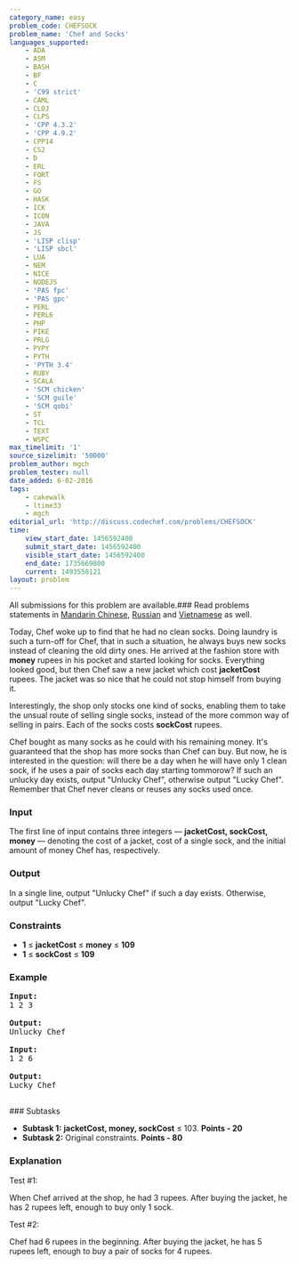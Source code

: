 ```yaml
---
category_name: easy
problem_code: CHEFSOCK
problem_name: 'Chef and Socks'
languages_supported:
    - ADA
    - ASM
    - BASH
    - BF
    - C
    - 'C99 strict'
    - CAML
    - CLOJ
    - CLPS
    - 'CPP 4.3.2'
    - 'CPP 4.9.2'
    - CPP14
    - CS2
    - D
    - ERL
    - FORT
    - FS
    - GO
    - HASK
    - ICK
    - ICON
    - JAVA
    - JS
    - 'LISP clisp'
    - 'LISP sbcl'
    - LUA
    - NEM
    - NICE
    - NODEJS
    - 'PAS fpc'
    - 'PAS gpc'
    - PERL
    - PERL6
    - PHP
    - PIKE
    - PRLG
    - PYPY
    - PYTH
    - 'PYTH 3.4'
    - RUBY
    - SCALA
    - 'SCM chicken'
    - 'SCM guile'
    - 'SCM qobi'
    - ST
    - TCL
    - TEXT
    - WSPC
max_timelimit: '1'
source_sizelimit: '50000'
problem_author: mgch
problem_tester: null
date_added: 6-02-2016
tags:
    - cakewalk
    - ltime33
    - mgch
editorial_url: 'http://discuss.codechef.com/problems/CHEFSOCK'
time:
    view_start_date: 1456592400
    submit_start_date: 1456592400
    visible_start_date: 1456592400
    end_date: 1735669800
    current: 1493558121
layout: problem
---
```

All submissions for this problem are available.###  Read problems statements in [Mandarin Chinese](http://www.codechef.com/download/translated/LTIME33/mandarin/CHEFSOCK.pdf), [Russian](http://www.codechef.com/download/translated/LTIME33/russian/CHEFSOCK.pdf) and [Vietnamese](http://www.codechef.com/download/translated/LTIME33/vietnamese/CHEFSOCK.pdf) as well.

Today, Chef woke up to find that he had no clean socks. Doing laundry is such a turn-off for Chef, that in such a situation, he always buys new socks instead of cleaning the old dirty ones. He arrived at the fashion store with **money** rupees in his pocket and started looking for socks. Everything looked good, but then Chef saw a new jacket which cost **jacketCost** rupees. The jacket was so nice that he could not stop himself from buying it.

Interestingly, the shop only stocks one kind of socks, enabling them to take the unsual route of selling single socks, instead of the more common way of selling in pairs. Each of the socks costs **sockCost** rupees.

Chef bought as many socks as he could with his remaining money. It's guaranteed that the shop has more socks than Chef can buy. But now, he is interested in the question: will there be a day when he will have only 1 clean sock, if he uses a pair of socks each day starting tommorow? If such an unlucky day exists, output "Unlucky Chef", otherwise output "Lucky Chef". Remember that Chef never cleans or reuses any socks used once.

### Input

The first line of input contains three integers — **jacketCost, sockCost, money** — denoting the cost of a jacket, cost of a single sock, and the initial amount of money Chef has, respectively.

### Output

In a single line, output "Unlucky Chef" if such a day exists. Otherwise, output "Lucky Chef".

### Constraints

- **1** ≤ **jacketCost** ≤ **money** ≤ **109**
- **1** ≤ **sockCost** ≤ **109**

### Example

<pre><b>Input:</b>
1 2 3

<b>Output:</b>
Unlucky Chef

<b>Input:</b>
1 2 6

<b>Output:</b>
Lucky Chef

</pre>### Subtasks

- **Subtask 1:**  **jacketCost, money, sockCost** ≤ 103. **Points - 20**
- **Subtask 2:** Original constraints. **Points - 80**

### Explanation

Test #1:

When Chef arrived at the shop, he had 3 rupees. After buying the jacket, he has 2 rupees left, enough to buy only 1 sock.

Test #2:

Chef had 6 rupees in the beginning. After buying the jacket, he has 5 rupees left, enough to buy a pair of socks for 4 rupees.
